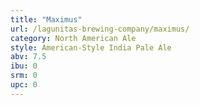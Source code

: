 ```yaml
---
title: "Maximus"
url: /lagunitas-brewing-company/maximus/
category: North American Ale
style: American-Style India Pale Ale
abv: 7.5
ibu: 0
srm: 0
upc: 0
---
```


